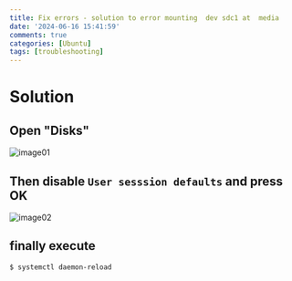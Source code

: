 ```yaml
---
title: Fix errors - solution to error mounting  dev sdc1 at  media 
date: '2024-06-16 15:41:59'
comments: true
categories: [Ubuntu]
tags: [troubleshooting]
---
```


# Solution

## Open "Disks"

![image01](https://raw.githubusercontent.com/0xrabbitSec/0xrabbitSec.github.io/main/_posts/images/fixErrorMounting-images/image01.png)

## Then disable `User sesssion defaults` and press OK

 ![image02](https://raw.githubusercontent.com/0xrabbitSec/0xrabbitSec.github.io/main/_posts/images/fixErrorMounting-images/image02.png)


## finally execute
`$ systemctl daemon-reload`
